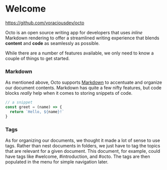# Welcome

https://github.com/voraciousdev/octo

Octo is an open source writing app for developers that uses _inline_ Markdown rendering to offer a streamlined writing experience that blends **content** and **code** as seamlessly as possible.

While there are a number of features available, we only need to know a couple of things to get started.

### Markdown

As mentioned above, Octo supports [Markdown](https://en.wikipedia.org/wiki/Markdown) to accentuate and organize our document contents. Markdown has quite a few nifty features, but code blocks _really_ help when it comes to storing snippets of code.

```js
// a snippet
const greet = (name) => {
  return `Hello, ${name}!`
}
```

### Tags

As for organizing our documents, we thought it made a lot of sense to use tags. Rather than nest documents in folders, we just have to tag the topics that are relevant for a given document. This document, for example, could have tags like #welcome, #introduction, and #octo. The tags are then populated in the menu for simple navigation later.
